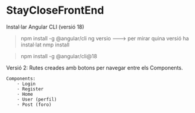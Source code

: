 # StayCloseFrontEnd

Instal·lar Angular CLI (versió 18)

> npm install -g @angular/cli
> ng versio ---> per mirar quina versió ha instal·lat
> nmp install

> npm install -g @angular/cli@18


Versió 2: Rutes creades amb botons per navegar entre els Components. 

	Components:
		· Login
		· Register
		· Home
		· User (perfil)
		· Post (foro)


